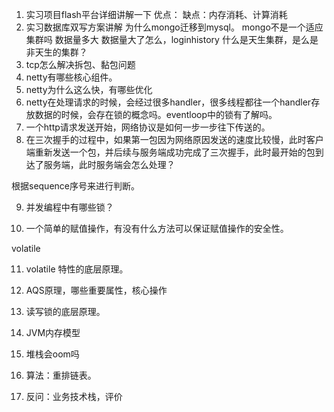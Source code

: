 1. 实习项目flash平台详细讲解一下
优点：
缺点：内存消耗、计算消耗
2. 实习数据库双写方案讲解
为什么mongo迁移到mysql。 mongo不是一个适应集群吗
数据量多大
数据量大了怎么，loginhistory
什么是天生集群，是么是非天生的集群？
3. tcp怎么解决拆包、黏包问题
3. netty有哪些核心组件。
3. netty为什么这么快，有哪些优化
3. netty在处理请求的时候，会经过很多handler，很多线程都往一个handler存放数据的时候，会存在锁的概念吗。eventloop中的锁有了解吗。
3. 一个http请求发送开始，网络协议是如何一步一步往下传送的。
3. 在三次握手的过程中，如果第一包因为网络原因发送的速度比较慢，此时客户端重新发送一个包，并后续与服务端成功完成了三次握手，此时最开始的包到达了服务端，此时服务端会怎么处理？

根据sequence序号来进行判断。



9. 并发编程中有哪些锁？

10. 一个简单的赋值操作，有没有什么方法可以保证赋值操作的安全性。

volatile

11. volatile 特性的底层原理。
12. AQS原理，哪些重要属性，核心操作
13. 读写锁的底层原理。
14. JVM内存模型
15. 堆栈会oom吗
16. 算法：重排链表。

17. 反问：业务技术栈，评价